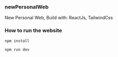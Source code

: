 ### newPersonalWeb
New Personal Web, Build with: ReactJs, TailwindCss

### How to run the website
```
npm install
```

```
npm run dev
```
